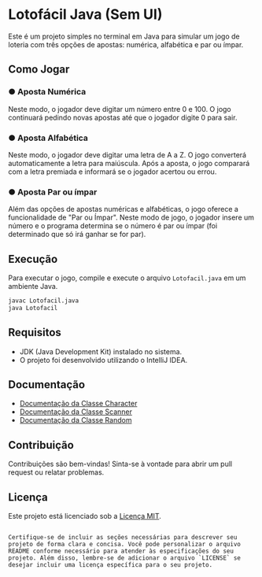 # Lotofácil Java (Sem UI)

Este é um projeto simples no terminal em Java para simular um jogo de loteria com três opções de apostas: numérica, alfabética e par ou ímpar.

## Como Jogar

### ● Aposta Numérica

Neste modo, o jogador deve digitar um número entre 0 e 100. O jogo continuará pedindo novas apostas até que o jogador digite 0 para sair.

### ● Aposta Alfabética

Neste modo, o jogador deve digitar uma letra de A a Z. O jogo converterá automaticamente a letra para maiúscula. Após a aposta, o jogo comparará com a letra premiada e informará se o jogador acertou ou errou.

### ● Aposta Par ou ímpar

Além das opções de apostas numéricas e alfabéticas, o jogo oferece a funcionalidade de "Par ou Ímpar". Neste modo de jogo, o jogador insere um número e o programa determina se o número é par ou ímpar (foi determinado que só irá ganhar se for par).

## Execução

Para executar o jogo, compile e execute o arquivo `Lotofacil.java` em um ambiente Java.

```bash
javac Lotofacil.java
java Lotofacil
```

## Requisitos

- JDK (Java Development Kit) instalado no sistema.
- O projeto foi desenvolvido utilizando o IntelliJ IDEA.

## Documentação

- [Documentação da Classe Character](https://docs.oracle.com/javase/8/docs/api/java/lang/Character.html)
- [Documentação da Classe Scanner](https://docs.oracle.com/javase/8/docs/api/java/util/Scanner.html)
- [Documentação da Classe Random](https://docs.oracle.com/javase/8/docs/api/java/util/Random.html)


## Contribuição

Contribuições são bem-vindas! Sinta-se à vontade para abrir um pull request ou relatar problemas.

## Licença

Este projeto está licenciado sob a [Licença MIT](LICENSE).
```

Certifique-se de incluir as seções necessárias para descrever seu projeto de forma clara e concisa. Você pode personalizar o arquivo README conforme necessário para atender às especificações do seu projeto. Além disso, lembre-se de adicionar o arquivo `LICENSE` se desejar incluir uma licença específica para o seu projeto.
